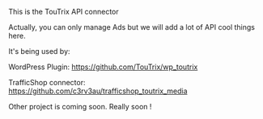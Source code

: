 This is the TouTrix API connector

Actually, you can only manage Ads but we will add a lot of API cool things here.

It's being used by:

WordPress Plugin: https://github.com/TouTrix/wp_toutrix

TrafficShop connector: https://github.com/c3rv3au/trafficshop_toutrix_media

Other project is coming soon. Really soon !
